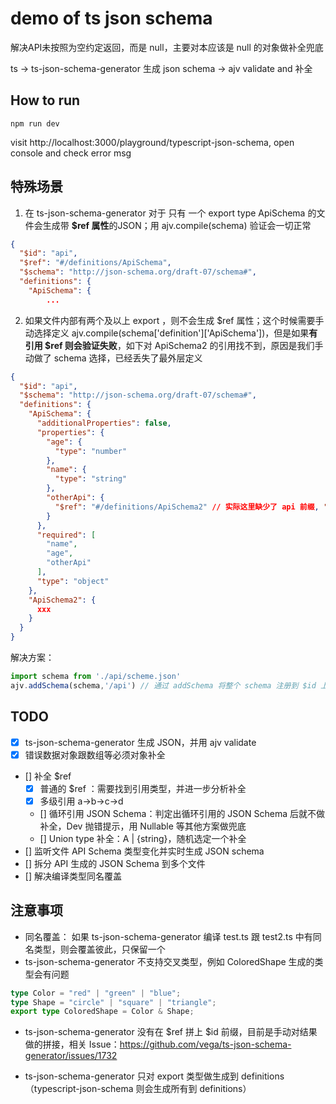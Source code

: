 # demo of ts json schema

解决API未按照为空约定返回，而是 null，主要对本应该是 null 的对象做补全兜底

ts -> ts-json-schema-generator 生成 json schema -> ajv validate and 补全


## How to run

```
npm run dev
```

visit http://localhost:3000/playground/typescript-json-schema, open console and check error msg

## 特殊场景

1. 在 ts-json-schema-generator 对于 只有 一个 export type ApiSchema 的文件会生成带 **$ref 属性**的JSON；用 ajv.compile(schema) 验证会一切正常
```json
{
  "$id": "api",
  "$ref": "#/definitions/ApiSchema",
  "$schema": "http://json-schema.org/draft-07/schema#",
  "definitions": {
    "ApiSchema": {
        ...
```

2. 如果文件内部有两个及以上 export ，则不会生成 $ref 属性；这个时候需要手动选择定义 ajv.compile(schema['definition']['ApiSchema'])，但是如果**有引用 $ref 则会验证失败**，如下对 ApiSchema2 的引用找不到，原因是我们手动做了 schema 选择，已经丢失了最外层定义
```json
{
  "$id": "api",
  "$schema": "http://json-schema.org/draft-07/schema#",
  "definitions": {
    "ApiSchema": {
      "additionalProperties": false,
      "properties": {
        "age": {
          "type": "number"
        },
        "name": {
          "type": "string"
        },
        "otherApi": {
          "$ref": "#/definitions/ApiSchema2" // 实际这里缺少了 api 前缀, "$ref": "api#/definitions/ApiSchema2"，看起来是 ts-json-schema-generator 的 BUG ？
        }
      },
      "required": [
        "name",
        "age",
        "otherApi"
      ],
      "type": "object"
    },
    "ApiSchema2": {
      xxx
    }
  }
}
```
解决方案：

```ts
import schema from './api/scheme.json'
ajv.addSchema(schema,'/api') // 通过 addSchema 将整个 schema 注册到 $id 上
```

## TODO 

* [x] ts-json-schema-generator 生成 JSON，并用 ajv validate
* [x] 错误数据对象跟数组等必须对象补全
* [] 补全 $ref 
    * [x] 普通的 $ref ：需要找到引用类型，并进一步分析补全
    * [x] 多级引用 a->b->c->d
    * [] 循环引用 JSON Schema：判定出循环引用的 JSON Schema 后就不做补全，Dev 抛错提示，用 Nullable 等其他方案做兜底
    * [] Union type 补全：A | {string}，随机选定一个补全
* [] 监听文件 API Schema 类型变化并实时生成 JSON schema 
* [] 拆分 API 生成的 JSON Schema 到多个文件
* [] 解决编译类型同名覆盖

## 注意事项

* 同名覆盖： 如果 ts-json-schema-generator 编译 test.ts 跟 test2.ts 中有同名类型，则会覆盖彼此，只保留一个
* ts-json-schema-generator 不支持交叉类型，例如 ColoredShape 生成的类型会有问题

```ts
type Color = "red" | "green" | "blue";
type Shape = "circle" | "square" | "triangle";
export type ColoredShape = Color & Shape;
```
* ts-json-schema-generator 没有在 $ref 拼上 $id 前缀，目前是手动对结果做的拼接，相关 Issue：https://github.com/vega/ts-json-schema-generator/issues/1732

* ts-json-schema-generator 只对 export 类型做生成到 definitions（typescript-json-schema 则会生成所有到 definitions）


